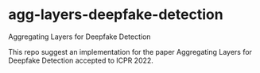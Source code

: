 # agg-layers-deepfake-detection
Aggregating Layers for Deepfake Detection

This repo suggest an implementation for the paper Aggregating Layers for Deepfake Detection accepted to ICPR 2022.


